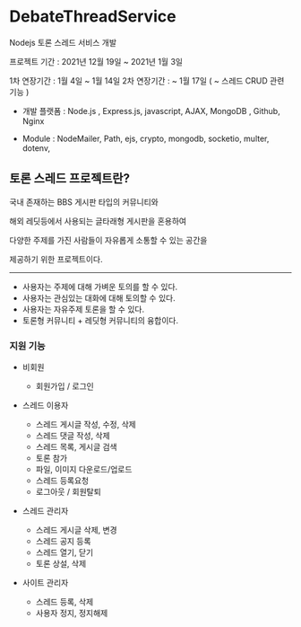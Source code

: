 # DebateThreadService
Nodejs 토론 스레드 서비스 개발


프로젝트 기간 : 2021년 12월 19일 ~ 2021년 1월 3일

1차 연장기간 : 1월 4일 ~ 1월 14일
2차 연장기간 : ~ 1월 17일 ( ~ 스레드 CRUD 관련 기능 )
* 개발 플랫폼 : Node.js , Express.js, javascript, AJAX,  MongoDB , Github, Nginx
 
* Module : NodeMailer, Path, ejs, crypto, mongodb, socketio, multer, dotenv, 
  
 
  
  
 ## 토론 스레드 프로젝트란?
   
   국내 존재하는 BBS 게시판 타입의 커뮤니티와 
   
   해외 레딧등에서 사용되는 글타래형 게시판을 혼용하여
   
   다양한 주제를 가진 사람들이 자유롭게 소통할 수 있는 공간을 
   
   제공하기 위한 프로젝트이다.
   
  ------------------
 - 사용자는 주제에 대해 가벼운 토의를 할 수 있다.
 - 사용자는 관심있는 대화에 대해 토의할 수 있다.
 - 사용자는 자유주제 토론을 할 수 있다.
 - 토론형 커뮤니티 + 레딧형 커뮤니티의 융합이다.

### 지원 기능

* 비회원
  - 회원가입 / 로그인

* 스레드 이용자
  - 스레드 게시글 작성, 수정, 삭제
  - 스레드 댓글 작성, 삭제
  - 스레드 목록, 게시글 검색
  - 토론 참가
  - 파일, 이미지 다운로드/업로드
  - 스레드 등록요청
  - 로그아웃 / 회원탈퇴

* 스레드 관리자
  - 스레드 게시글 삭제, 변경
  - 스레드 공지 등록
  - 스레드 열기, 닫기
  - 토론 상설, 삭제

* 사이트 관리자
  - 스레드 등록, 삭제
  - 사용자 정지, 정지해제
